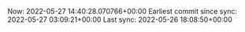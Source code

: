 Now: 2022-05-27 14:40:28.070766+00:00 Earliest commit since sync: 2022-05-27 03:09:21+00:00 Last sync: 2022-05-26 18:08:50+00:00
